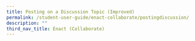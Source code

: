 ```yaml
---
title: Posting on a Discussion Topic (Improved)
permalink: /student-user-guide/enact-collaborate/postingdiscussion/
description: ""
third_nav_title: Enact (Collaborate)
---
```

